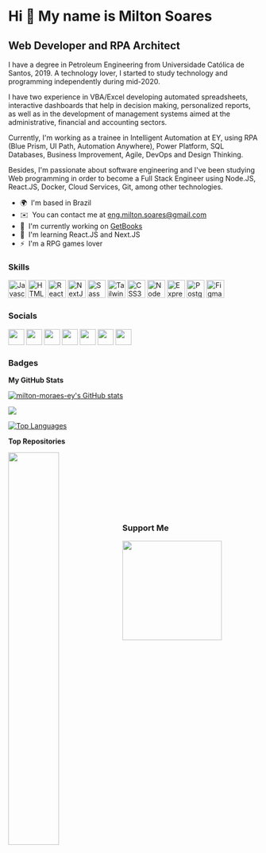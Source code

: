 Hi 👋 My name is Milton Soares
==============================

Web Developer and RPA Architect
-------------------------------

I have a degree in Petroleum Engineering from Universidade Católica de Santos, 2019. A technology lover, I started to study technology and programming independently during mid-2020. 

I have two experience in VBA/Excel developing automated spreadsheets, interactive dashboards that help in decision making, personalized reports, as well as in the development of management systems aimed at the administrative, financial and accounting sectors. 

Currently, I'm working as a trainee in Intelligent Automation at EY, using RPA (Blue Prism, UI Path, Automation Anywhere), Power Platform, SQL Databases, Business Improvement, Agile, DevOps and Design Thinking. 

Besides, I'm passionate about software engineering and I've been studying Web programming in order to become a Full Stack Engineer using Node.JS, React.JS, Docker, Cloud Services, Git, among other technologies.

* 🌍  I'm based in Brazil
* ✉️  You can contact me at [eng.milton.soares@gmail.com](mailto:eng.milton.soares@gmail.com)
* 🚀  I'm currently working on [GetBooks](http://https://github.com/milton-moraes-ey/getbooks)
* 🧠  I'm learning React.JS and Next.JS
* ⚡  I'm a RPG games lover

### Skills

<p align="left">
<a href="https://developer.mozilla.org/en-US/docs/Web/JavaScript" target="_blank" rel="noreferrer"><img src="https://raw.githubusercontent.com/danielcranney/readme-generator/main/public/icons/skills/javascript-colored.svg" width="36" height="36" alt="Javascript" /></a>
<a href="https://developer.mozilla.org/en-US/docs/Glossary/HTML5" target="_blank" rel="noreferrer"><img src="https://raw.githubusercontent.com/danielcranney/readme-generator/main/public/icons/skills/html5-colored.svg" width="36" height="36" alt="HTML5" /></a>
<a href="https://reactjs.org/" target="_blank" rel="noreferrer"><img src="https://raw.githubusercontent.com/danielcranney/readme-generator/main/public/icons/skills/react-colored.svg" width="36" height="36" alt="React" /></a>
<a href="https://nextjs.org/docs" target="_blank" rel="noreferrer"><img src="https://raw.githubusercontent.com/danielcranney/readme-generator/main/public/icons/skills/nextjs-colored.svg" width="36" height="36" alt="NextJs" /></a>
<a href="https://sass-lang.com/" target="_blank" rel="noreferrer"><img src="https://raw.githubusercontent.com/danielcranney/readme-generator/main/public/icons/skills/sass-colored.svg" width="36" height="36" alt="Sass" /></a>
<a href="https://tailwindcss.com/" target="_blank" rel="noreferrer"><img src="https://raw.githubusercontent.com/danielcranney/readme-generator/main/public/icons/skills/tailwindcss-colored.svg" width="36" height="36" alt="TailwindCSS" /></a>
<a href="https://www.w3.org/TR/CSS/#css" target="_blank" rel="noreferrer"><img src="https://raw.githubusercontent.com/danielcranney/readme-generator/main/public/icons/skills/css3-colored.svg" width="36" height="36" alt="CSS3" /></a>
<a href="https://nodejs.org/en/" target="_blank" rel="noreferrer"><img src="https://raw.githubusercontent.com/danielcranney/readme-generator/main/public/icons/skills/nodejs-colored.svg" width="36" height="36" alt="NodeJS" /></a>
<a href="https://expressjs.com/" target="_blank" rel="noreferrer"><img src="https://raw.githubusercontent.com/danielcranney/readme-generator/main/public/icons/skills/express-colored.svg" width="36" height="36" alt="Express" /></a>
<a href="https://www.postgresql.org/" target="_blank" rel="noreferrer"><img src="https://raw.githubusercontent.com/danielcranney/readme-generator/main/public/icons/skills/postgresql-colored.svg" width="36" height="36" alt="PostgreSQL" /></a>
<a href="https://www.figma.com/" target="_blank" rel="noreferrer"><img src="https://raw.githubusercontent.com/danielcranney/readme-generator/main/public/icons/skills/figma-colored.svg" width="36" height="36" alt="Figma" /></a>
</p>


### Socials

<p align="left"> <a href="https://www.behance.com/miltonsoares" target="_blank" rel="noreferrer"><img src="https://raw.githubusercontent.com/danielcranney/readme-generator/main/public/icons/socials/behance.svg" width="32" height="32" /></a> <a href="https://www.dribbble.com/soaresmilton" target="_blank" rel="noreferrer"><img src="https://raw.githubusercontent.com/danielcranney/readme-generator/main/public/icons/socials/dribbble.svg" width="32" height="32" /></a> <a href="https://www.github.com/milton-moraes-ey" target="_blank" rel="noreferrer"><img src="https://raw.githubusercontent.com/danielcranney/readme-generator/main/public/icons/socials/github.svg" width="32" height="32" /></a> <a href="http://www.instagram.com/soaresmiltinho/" target="_blank" rel="noreferrer"><img src="https://raw.githubusercontent.com/danielcranney/readme-generator/main/public/icons/socials/instagram.svg" width="32" height="32" /></a> <a href="https://www.linkedin.com/in/soaresmilton/" target="_blank" rel="noreferrer"><img src="https://raw.githubusercontent.com/danielcranney/readme-generator/main/public/icons/socials/linkedin.svg" width="32" height="32" /></a> <a href="https://www.twitter.com/soares_miltinho" target="_blank" rel="noreferrer"><img src="https://raw.githubusercontent.com/danielcranney/readme-generator/main/public/icons/socials/twitter.svg" width="32" height="32" /></a> <a href="https://www.youtube.com/c/MiltinhoSoares" target="_blank" rel="noreferrer"><img src="https://raw.githubusercontent.com/danielcranney/readme-generator/main/public/icons/socials/youtube.svg" width="32" height="32" /></a></p>

### Badges

<b>My GitHub Stats</b>

<a href="http://www.github.com/milton-moraes-ey"><img src="https://github-readme-stats.vercel.app/api?username=milton-moraes-ey&show_icons=true&hide=&count_private=true&title_color=f97316&text_color=64748b&icon_color=f97316&bg_color=0f172a&hide_border=true&show_icons=true" alt="milton-moraes-ey's GitHub stats" /></a>

<a href="http://www.github.com/milton-moraes-ey"><img src="https://github-readme-streak-stats.herokuapp.com/?user=milton-moraes-ey&stroke=64748b&background=0f172a&ring=f97316&fire=f97316&currStreakNum=64748b&currStreakLabel=f97316&sideNums=64748b&sideLabels=64748b&dates=64748b&hide_border=true" /></a>

<a href="https://github.com/milton-moraes-ey" align="left"><img src="https://github-readme-stats.vercel.app/api/top-langs/?username=milton-moraes-ey&langs_count=10&title_color=f97316&text_color=64748b&icon_color=f97316&bg_color=0f172a&hide_border=true&locale=en&custom_title=Top%20%Languages" alt="Top Languages" /></a>

<b>Top Repositories</b>

<div width="100%" align="center"><a href="https://github.com/milton-moraes-ey/getbooks" align="left"><img align="left" width="45%" src="https://github-readme-stats.vercel.app/api/pin/?username=milton-moraes-ey&repo=getbooks&title_color=f97316&text_color=64748b&icon_color=f97316&bg_color=0f172a&hide_border=true&locale=en" /></a></div><br /><br /><br /><br /><br /><br /><br />

### Support Me

<a href="https://www.buymeacoffee.com/soaresmilto"><img src="https://cdn.buymeacoffee.com/buttons/v2/default-yellow.png" width="200" /></a>
